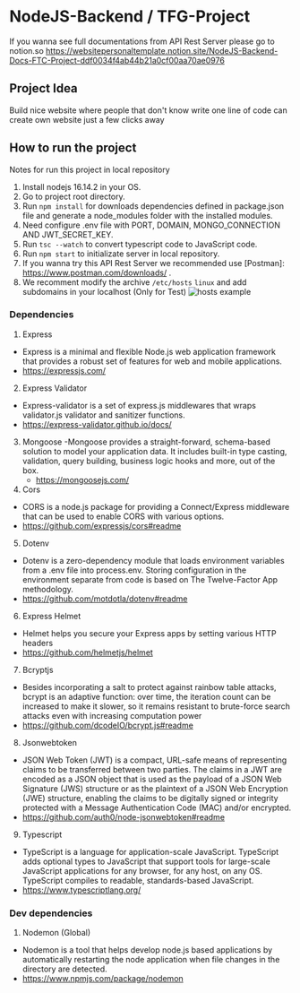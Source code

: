 # NodeJS-Backend / TFG-Project

If you wanna see full documentations from API Rest Server please go to notion.so 
https://websitepersonaltemplate.notion.site/NodeJS-Backend-Docs-FTC-Project-ddf0034f4ab44b21a0cf00aa70ae0976


## Project Idea

Build nice website where people that don't know write one line of code can create own website just a few clicks away

## How to run the project

Notes for run this project in local repository

1. Install nodejs 16.14.2 in your OS.
2. Go to project root directory.
3. Run `npm install` for downloads dependencies defined in package.json file and generate a node_modules folder with the installed modules.
4. Need configure .env file with PORT, DOMAIN, MONGO_CONNECTION AND JWT_SECRET_KEY.
5. Run `tsc --watch` to convert typescript code to JavaScript code.
6. Run `npm start` to initializate server in local repository.
7. If you wanna try this API Rest Server we recommended use [Postman]: https://www.postman.com/downloads/ .
8. We recomment modify the archive `/etc/hosts` `linux` and add subdomains in your localhost (Only for Test)
   ![hosts example](https://i.ibb.co/4MFXyPR/image.png)

### Dependencies

1. Express

- Express is a minimal and flexible Node.js web application framework that provides a robust set of features for web and mobile applications.
- https://expressjs.com/

2. Express Validator

- Express-validator is a set of express.js middlewares that wraps validator.js validator and sanitizer functions.
- https://express-validator.github.io/docs/

3. Mongoose
   -Mongoose provides a straight-forward, schema-based solution to model your application data. It includes built-in type casting, validation, query building, business logic hooks and more, out of the box.
   - https://mongoosejs.com/
4. Cors

- CORS is a node.js package for providing a Connect/Express middleware that can be used to enable CORS with various options.
- https://github.com/expressjs/cors#readme

5. Dotenv

- Dotenv is a zero-dependency module that loads environment variables from a .env file into process.env. Storing configuration in the environment separate from code is based on The Twelve-Factor App methodology.
- https://github.com/motdotla/dotenv#readme

6. Express Helmet

- Helmet helps you secure your Express apps by setting various HTTP headers
- https://github.com/helmetjs/helmet

7. Bcryptjs

- Besides incorporating a salt to protect against rainbow table attacks, bcrypt is an adaptive function: over time, the iteration count can be increased to make it slower, so it remains resistant to brute-force search attacks even with increasing computation power
- https://github.com/dcodeIO/bcrypt.js#readme

8. Jsonwebtoken

- JSON Web Token (JWT) is a compact, URL-safe means of representing
  claims to be transferred between two parties. The claims in a JWT
  are encoded as a JSON object that is used as the payload of a JSON
  Web Signature (JWS) structure or as the plaintext of a JSON Web
  Encryption (JWE) structure, enabling the claims to be digitally
  signed or integrity protected with a Message Authentication Code
  (MAC) and/or encrypted.
- https://github.com/auth0/node-jsonwebtoken#readme

9. Typescript

- TypeScript is a language for application-scale JavaScript. TypeScript adds optional types to JavaScript that support tools for large-scale JavaScript applications for any browser, for any host, on any OS. TypeScript compiles to readable, standards-based JavaScript.
- https://www.typescriptlang.org/

### Dev dependencies

1. Nodemon (Global)

- Nodemon is a tool that helps develop node.js based applications by automatically restarting the node application when file changes in the directory are detected.
- https://www.npmjs.com/package/nodemon
